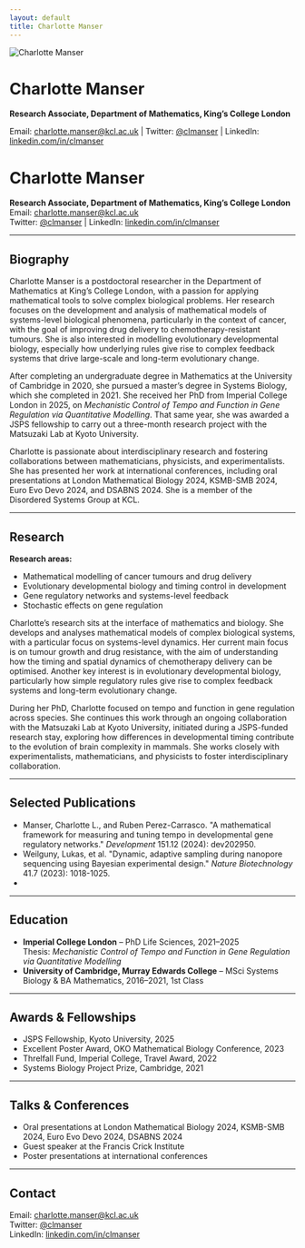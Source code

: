 ```yaml
---
layout: default
title: Charlotte Manser
---
```


<div class="profile-header">
  <img src="{{ '/assets/images/charlotte.jpg' | relative_url }}" alt="Charlotte Manser" class="profile-pic">
  <div class="profile-text">
    <h1>Charlotte Manser</h1>
    <p><strong>Research Associate, Department of Mathematics, King’s College London</strong></p>
    <p>Email: <a href="mailto:charlotte.manser@kcl.ac.uk">charlotte.manser@kcl.ac.uk</a> | 
       Twitter: <a href="https://twitter.com/clmanser">@clmanser</a> | 
       LinkedIn: <a href="https://www.linkedin.com/in/clmanser">linkedin.com/in/clmanser</a></p>
  </div>
</div>

# Charlotte Manser

**Research Associate, Department of Mathematics, King’s College London**  
Email: [charlotte.manser@kcl.ac.uk](mailto:charlotte.manser@kcl.ac.uk)  
Twitter: [@clmanser](https://twitter.com/clmanser) | LinkedIn: [linkedin.com/in/clmanser](https://www.linkedin.com/in/clmanser)  

---

## Biography

Charlotte Manser is a postdoctoral researcher in the Department of Mathematics at King’s College London, with a passion for applying mathematical tools to solve complex biological problems. Her research focuses on the development and analysis of mathematical models of systems-level biological phenomena, particularly in the context of cancer, with the goal of improving drug delivery to chemotherapy-resistant tumours. She is also interested in modelling evolutionary developmental biology, especially how underlying rules give rise to complex feedback systems that drive large-scale and long-term evolutionary change.

After completing an undergraduate degree in Mathematics at the University of Cambridge in 2020, she pursued a master’s degree in Systems Biology, which she completed in 2021. She received her PhD from Imperial College London in 2025, on *Mechanistic Control of Tempo and Function in Gene Regulation via Quantitative Modelling*. That same year, she was awarded a JSPS fellowship to carry out a three-month research project with the Matsuzaki Lab at Kyoto University.

Charlotte is passionate about interdisciplinary research and fostering collaborations between mathematicians, physicists, and experimentalists. She has presented her work at international conferences, including oral presentations at London Mathematical Biology 2024, KSMB-SMB 2024, Euro Evo Devo 2024, and DSABNS 2024. She is a member of the Disordered Systems Group at KCL.

---

## Research

**Research areas:**  
- Mathematical modelling of cancer tumours and drug delivery  
- Evolutionary developmental biology and timing control in development  
- Gene regulatory networks and systems-level feedback  
- Stochastic effects on gene regulation  

Charlotte’s research sits at the interface of mathematics and biology. She develops and analyses mathematical models of complex biological systems, with a particular focus on systems-level dynamics. Her current main focus is on tumour growth and drug resistance, with the aim of understanding how the timing and spatial dynamics of chemotherapy delivery can be optimised. Another key interest is in evolutionary developmental biology, particularly how simple regulatory rules give rise to complex feedback systems and long-term evolutionary change.

During her PhD, Charlotte focused on tempo and function in gene regulation across species. She continues this work through an ongoing collaboration with the Matsuzaki Lab at Kyoto University, initiated during a JSPS-funded research stay, exploring how differences in developmental timing contribute to the evolution of brain complexity in mammals. She works closely with experimentalists, mathematicians, and physicists to foster interdisciplinary collaboration.

---

## Selected Publications

- Manser, Charlotte L., and Ruben Perez-Carrasco. "A mathematical framework for measuring and tuning tempo in developmental gene regulatory networks." *Development* 151.12 (2024): dev202950.  
- Weilguny, Lukas, et al. "Dynamic, adaptive sampling during nanopore sequencing using Bayesian experimental design." *Nature Biotechnology* 41.7 (2023): 1018-1025.
- 
---

## Education

- **Imperial College London** – PhD Life Sciences, 2021–2025  
  Thesis: *Mechanistic Control of Tempo and Function in Gene Regulation via Quantitative Modelling*  
- **University of Cambridge, Murray Edwards College** – MSci Systems Biology & BA Mathematics, 2016–2021, 1st Class  

---

## Awards & Fellowships

- JSPS Fellowship, Kyoto University, 2025  
- Excellent Poster Award, OKO Mathematical Biology Conference, 2023  
- Threlfall Fund, Imperial College, Travel Award, 2022  
- Systems Biology Project Prize, Cambridge, 2021  

---

## Talks & Conferences

- Oral presentations at London Mathematical Biology 2024, KSMB-SMB 2024, Euro Evo Devo 2024, DSABNS 2024  
- Guest speaker at the Francis Crick Institute  
- Poster presentations at international conferences  

---

## Contact

Email: [charlotte.manser@kcl.ac.uk](mailto:charlotte.manser@kcl.ac.uk)  
Twitter: [@clmanser](https://twitter.com/clmanser)  
LinkedIn: [linkedin.com/in/clmanser](https://www.linkedin.com/in/clmanser)  

